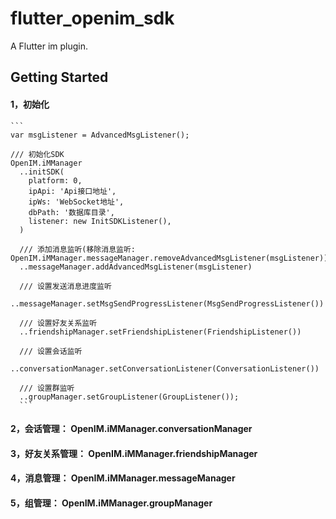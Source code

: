 # flutter_openim_sdk

A Flutter im plugin.

## Getting Started

#### 1，初始化 
    ```
    var msgListener = AdvancedMsgListener();
    
    /// 初始化SDK
    OpenIM.iMManager
      ..initSDK(
        platform: 0,
        ipApi: 'Api接口地址',
        ipWs: 'WebSocket地址',
        dbPath: '数据库目录',
        listener: new InitSDKListener(),
      )

      /// 添加消息监听(移除消息监听: OpenIM.iMManager.messageManager.removeAdvancedMsgListener(msgListener))
      ..messageManager.addAdvancedMsgListener(msgListener)

      /// 设置发送消息进度监听
      ..messageManager.setMsgSendProgressListener(MsgSendProgressListener())

      /// 设置好友关系监听
      ..friendshipManager.setFriendshipListener(FriendshipListener())

      /// 设置会话监听
      ..conversationManager.setConversationListener(ConversationListener())

      /// 设置群监听
      ..groupManager.setGroupListener(GroupListener());
      ```
#### 2，会话管理：      OpenIM.iMManager.conversationManager

#### 3，好友关系管理：   OpenIM.iMManager.friendshipManager

#### 4，消息管理：     OpenIM.iMManager.messageManager

#### 5，组管理：       OpenIM.iMManager.groupManager
